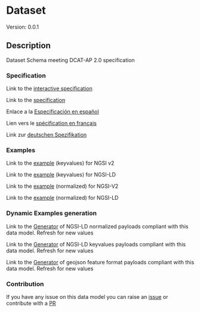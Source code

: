 # Dataset
Version: 0.0.1

## Description 

Dataset Schema meeting DCAT-AP 2.0 specification
### Specification

Link to the [interactive specification](https://swagger.lab.fiware.org/?url=https://raw.githubusercontent.com/smart-data-models/dataModel.DCAT-AP/master/Dataset/swagger.yaml)

Link to the [specification](https://github.com/smart-data-models/dataModel.DCAT-AP/blob/master/Dataset/doc/spec.md)

Enlace a la [Especificación en español](https://github.com/smart-data-models/dataModel.DCAT-AP/blob/master/Dataset/doc/spec_ES.md)

Lien vers le [spécification en français](https://github.com/smart-data-models/dataModel.DCAT-AP/blob/master/Dataset/doc/spec_FR.md)

Link zur [deutschen Spezifikation](https://github.com/smart-data-models/dataModel.DCAT-AP/blob/master/Dataset/doc/spec_DE.md)
### Examples

Link to the [example](https://github.com/smart-data-models/dataModel.DCAT-AP/blob/master/Dataset/examples/example.json) (keyvalues) for NGSI v2

Link to the [example](https://github.com/smart-data-models/dataModel.DCAT-AP/blob/master/Dataset/examples/example.jsonld) (keyvalues) for NGSI-LD

Link to the [example](https://github.com/smart-data-models/dataModel.DCAT-AP/blob/master/Dataset/examples/example-normalized.json) (normalized) for NGSI-V2

Link to the [example](https://github.com/smart-data-models/dataModel.DCAT-AP/blob/master/Dataset/examples/example-normalized.jsonld) (normalized) for NGSI-LD
### Dynamic Examples generation

Link to the [Generator](https://smartdatamodels.org/extra/ngsi-ld_generator.php?schemaUrl=https://raw.githubusercontent.com/smart-data-models/dataModel.DCAT-AP/master/Dataset/schema.json&email=info@smartdatamodels.org) of NGSI-LD normalized payloads compliant with this data model. Refresh for new values

Link to the [Generator](https://smartdatamodels.org/extra/ngsi-ld_generator_keyvalues.php?schemaUrl=https://raw.githubusercontent.com/smart-data-models/dataModel.DCAT-AP/master/Dataset/schema.json&email=info@smartdatamodels.org) of NGSI-LD keyvalues payloads compliant with this data model. Refresh for new values

Link to the [Generator](https://smartdatamodels.org/extra/geojson_features_generator_v1.0.php?schemaUrl=https://raw.githubusercontent.com/smart-data-models/dataModel.DCAT-AP/master/Dataset/schema.json&email=info@smartdatamodels.org) of geojson feature format payloads compliant with this data model. Refresh for new values
### Contribution

 If you have any issue on this data model you can raise an [issue](https://github.com/smart-data-models/dataModel.DCAT-AP/issues)  or contribute with a [PR](https://github.com/smart-data-models/dataModel.DCAT-AP/pulls)